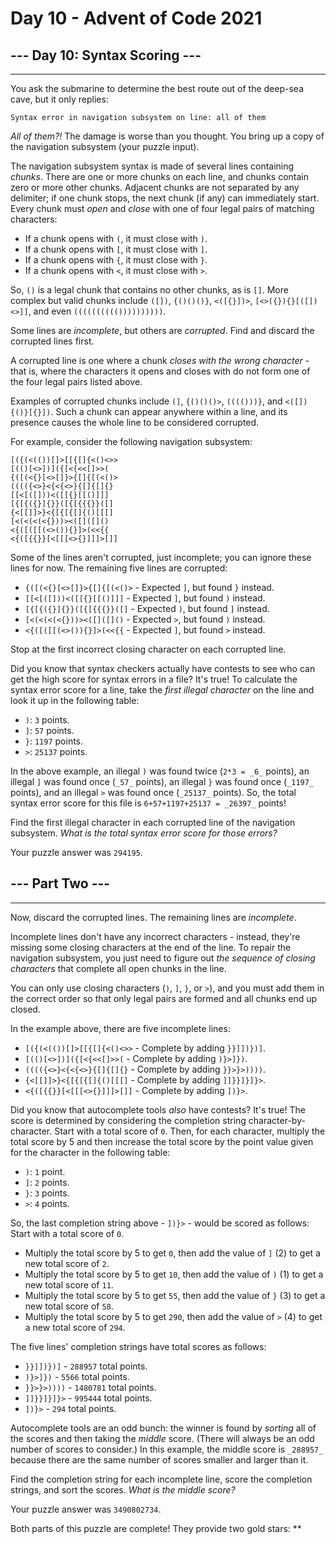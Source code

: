 # Day 10 - Advent of Code 2021

## --- Day 10: Syntax Scoring ---

-------------------------------

You ask the submarine to determine the best route out of the deep-sea cave, but it only replies:

    Syntax error in navigation subsystem on line: all of them

_All of them?!_ The damage is worse than you thought. You bring up a copy of the navigation subsystem (your puzzle input).

The navigation subsystem syntax is made of several lines containing _chunks_. There are one or more chunks on each line, and chunks contain zero or more other chunks. Adjacent chunks are not separated by any delimiter; if one chunk stops, the next chunk (if any) can immediately start. Every chunk must _open_ and _close_ with one of four legal pairs of matching characters:

* If a chunk opens with `(`, it must close with `)`.
* If a chunk opens with `[`, it must close with `]`.
* If a chunk opens with `{`, it must close with `}`.
* If a chunk opens with `<`, it must close with `>`.

So, `()` is a legal chunk that contains no other chunks, as is `[]`. More complex but valid chunks include `([])`, `{()()()}`, `<([{}])>`, `[<>({}){}[([])<>]]`, and even `(((((((((())))))))))`.

Some lines are _incomplete_, but others are _corrupted_. Find and discard the corrupted lines first.

A corrupted line is one where a chunk _closes with the wrong character_ - that is, where the characters it opens and closes with do not form one of the four legal pairs listed above.

Examples of corrupted chunks include `(]`, `{()()()>`, `(((()))}`, and `<([]){()}[{}])`. Such a chunk can appear anywhere within a line, and its presence causes the whole line to be considered corrupted.

For example, consider the following navigation subsystem:

    [({(<(())[]>[[{[]{<()<>>
    [(()[<>])]({[<{<<[]>>(
    {([(<{}[<>[]}>{[]{[(<()>
    (((({<>}<{<{<>}{[]{[]{}
    [[<[([]))<([[{}[[()]]]
    [{[{({}]{}}([{[{{{}}([]
    {<[[]]>}<{[{[{[]{()[[[]
    [<(<(<(<{}))><([]([]()
    <{([([[(<>()){}]>(<<{{
    <{([{{}}[<[[[<>{}]]]>[]]

Some of the lines aren't corrupted, just incomplete; you can ignore these lines for now. The remaining five lines are corrupted:

* `{([(<{}[<>[]}>{[]{[(<()>` - Expected `]`, but found `}` instead.
* `[[<[([]))<([[{}[[()]]]` - Expected `]`, but found `)` instead.
* `[{[{({}]{}}([{[{{{}}([]` - Expected `)`, but found `]` instead.
* `[<(<(<(<{}))><([]([]()` - Expected `>`, but found `)` instead.
* `<{([([[(<>()){}]>(<<{{` - Expected `]`, but found `>` instead.

Stop at the first incorrect closing character on each corrupted line.

Did you know that syntax checkers actually have contests to see who can get the high score for syntax errors in a file? It's true! To calculate the syntax error score for a line, take the _first illegal character_ on the line and look it up in the following table:

* `)`: `3` points.
* `]`: `57` points.
* `}`: `1197` points.
* `>`: `25137` points.

In the above example, an illegal `)` was found twice (`2*3 = _6_` points), an illegal `]` was found once (`_57_` points), an illegal `}` was found once (`_1197_` points), and an illegal `>` was found once (`_25137_` points). So, the total syntax error score for this file is `6+57+1197+25137 = _26397_` points!

Find the first illegal character in each corrupted line of the navigation subsystem. _What is the total syntax error score for those errors?_

Your puzzle answer was `294195`.

## --- Part Two ---

-------------------------------

Now, discard the corrupted lines. The remaining lines are _incomplete_.

Incomplete lines don't have any incorrect characters - instead, they're missing some closing characters at the end of the line. To repair the navigation subsystem, you just need to figure out _the sequence of closing characters_ that complete all open chunks in the line.

You can only use closing characters (`)`, `]`, `}`, or `>`), and you must add them in the correct order so that only legal pairs are formed and all chunks end up closed.

In the example above, there are five incomplete lines:

* `[({(<(())[]>[[{[]{<()<>>` - Complete by adding `}}]])})]`.
* `[(()[<>])]({[<{<<[]>>(` - Complete by adding `)}>]})`.
* `(((({<>}<{<{<>}{[]{[]{}` - Complete by adding `}}>}>))))`.
* `{<[[]]>}<{[{[{[]{()[[[]` - Complete by adding `]]}}]}]}>`.
* `<{([{{}}[<[[[<>{}]]]>[]]` - Complete by adding `])}>`.

Did you know that autocomplete tools _also_ have contests? It's true! The score is determined by considering the completion string character-by-character. Start with a total score of `0`. Then, for each character, multiply the total score by 5 and then increase the total score by the point value given for the character in the following table:

* `)`: `1` point.
* `]`: `2` points.
* `}`: `3` points.
* `>`: `4` points.

So, the last completion string above - `])}>` - would be scored as follows:
 Start with a total score of `0`.

* Multiply the total score by 5 to get `0`, then add the value of `]` (2) to get a new total score of `2`.
* Multiply the total score by 5 to get `10`, then add the value of `)` (1) to get a new total score of `11`.
* Multiply the total score by 5 to get `55`, then add the value of `}` (3) to get a new total score of `58`.
* Multiply the total score by 5 to get `290`, then add the value of `>` (4) to get a new total score of `294`.

The five lines' completion strings have total scores as follows:

* `}}]])})]` - `288957` total points.
* `)}>]})` - `5566` total points.
* `}}>}>))))` - `1480781` total points.
* `]]}}]}]}>` - `995444` total points.
* `])}>` - `294` total points.

Autocomplete tools are an odd bunch: the winner is found by _sorting_ all of the scores and then taking the _middle_ score. (There will always be an odd number of scores to consider.) In this example, the middle score is `_288957_` because there are the same number of scores smaller and larger than it.

Find the completion string for each incomplete line, score the completion strings, and sort the scores. _What is the middle score?_

Your puzzle answer was `3490802734`.

Both parts of this puzzle are complete! They provide two gold stars: \*\*
